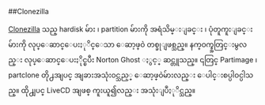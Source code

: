 ##Clonezilla

[Clonezilla](http://clonezilla.org/) သည္ hardisk မ်ား ၊ partition မ်ားကို အရံသိမ္းျခင္း ၊ ပုံတူကူးျခင္း မ်ားကို လုပ္ေဆာင္ေပးႏုိင္ေသာ ေဆာ့ဖ္ဝဲ တစ္ခုျဖစ္သည္။ နက္ဝက္ခ္အတြင္းမွလည္း လုပ္ေဆာင္ေပးႏိုင္ၿပီး Norton Ghost ႏွင့္ ဆင္တူသည္။ ၎တြင္ Partimage ၊ partclone တို႕အျပင္ အျခားအသုံးဝင္သည့္ ေဆာ့ဖ္ဝဲမ်ားလည္း ေပါင္းစပ္ပါဝင္ပါသည္။ ထို႕ျပင္ LiveCD အျဖစ္ ကူးယူ၍လည္း အသုံးျပဳႏုိင္သည္။
